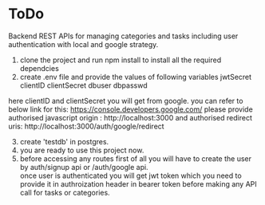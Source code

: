 # ToDo
Backend REST APIs for managing categories and tasks including user authentication with local and google strategy.

1) clone the project and run npm install to install all the required dependcies
2) create .env file and provide the values of following variables
jwtSecret
clientID
clientSecret
dbuser
dbpasswd

here clientID and clientSecret you will get from google. you can refer to below link for this:
https://console.developers.google.com/
please provide authorised javascript origin : http://localhost:3000 and 
               authorised redirect uris: http://localhost:3000/auth/google/redirect

3) create 'testdb' in postgres.
4) you are ready to use this project now. 
4) before accessing any routes first of all you will have to create the user by auth/signup api or /auth/google api.    
   once user is authenticated you will get jwt token which you need to provide it in authroization header in bearer token before making any API call for tasks or categories.
